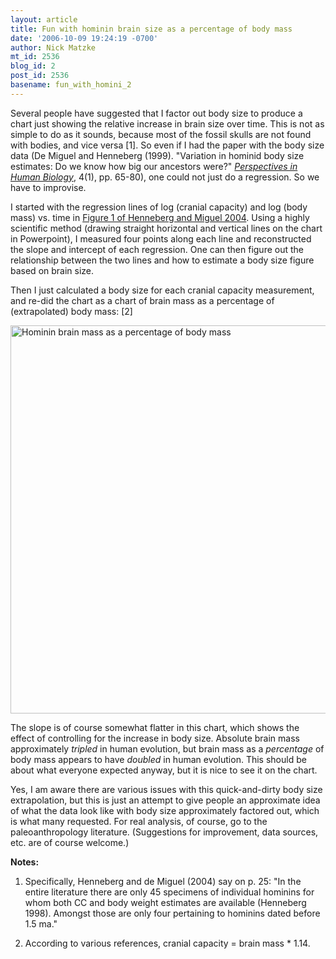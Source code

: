 ```yaml
---
layout: article
title: Fun with hominin brain size as a percentage of body mass
date: '2006-10-09 19:24:19 -0700'
author: Nick Matzke
mt_id: 2536
blog_id: 2
post_id: 2536
basename: fun_with_homini_2
---
```

Several people have suggested that I factor out body size to produce a chart just showing the relative increase in brain size over time.  This is not as simple to do as it sounds, because most of the fossil skulls are not found with bodies, and vice versa \[1\].  So even if I had the paper with the body size data (De Miguel and Henneberg (1999). "Variation in hominid body size estimates: Do we know how big our ancestors were?" [_Perspectives in Human Biology_](http://www.worldcatlibraries.org/oclc/31416665&amp;referer=brief_results), 4(1), pp. 65-80), one could not just do a regression. So we have to improvise.

I started with the regression lines of log (cranial capacity) and log (body mass) vs. time in [Figure 1 of Henneberg and Miguel 2004](http://www.pandasthumb.org/archives/images/Henneberg_de_Miguel_2004_Homo_hominins_single_lineage_fig1.png).  Using a highly scientific method (drawing straight horizontal and vertical lines on the chart in Powerpoint), I measured four points along each line and reconstructed the slope and intercept of each regression.  One can then figure out the relationship between the two lines and how to estimate a body size figure based on brain size.

Then I just calculated a body size for each cranial capacity measurement, and re-did the chart as a chart of brain mass as a percentage of (extrapolated) body mass: \[2\]

<img src="http://www.pandasthumb.org/archives/images/fossil_hominin_brain_percent_lg.png" alt="Hominin brain mass as a percentage of body mass" width="597" height="621" style="" />

The slope is of course somewhat flatter in this chart, which shows the effect of controlling for the increase in body size.  Absolute brain mass approximately _tripled_ in human evolution, but brain mass as a _percentage_ of body mass appears to have _doubled_ in human evolution.  This should be about what everyone expected anyway, but it is nice to see it on the chart.

Yes, I am aware there are various issues with this quick-and-dirty body size extrapolation, but this is just an attempt to give people an approximate idea of what the data look like with body size approximately factored out, which is what many requested.  For real analysis, of course, go to the paleoanthropology literature.  (Suggestions for improvement, data sources, etc. are of course welcome.)

**Notes:** 

1. Specifically, Henneberg and de Miguel (2004) say on p. 25: "In the entire literature there are only 45 specimens of individual hominins for whom both CC and body weight estimates are available (Henneberg 1998). Amongst those are only four pertaining to hominins dated before 1.5 ma."

2. According to various references, cranial capacity = brain mass \* 1.14.
